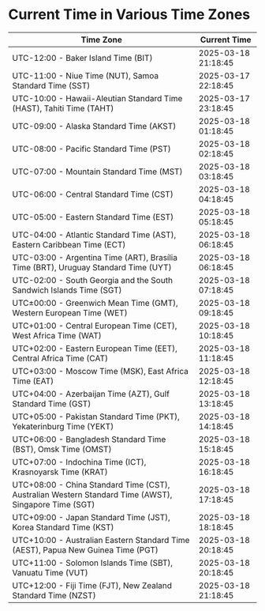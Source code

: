 # Current Time in Various Time Zones

| Time Zone | Current Time |
|-----------|--------------|
| UTC-12:00 - Baker Island Time (BIT) | 2025-03-18 21:18:45 |
| UTC-11:00 - Niue Time (NUT), Samoa Standard Time (SST) | 2025-03-17 22:18:45 |
| UTC-10:00 - Hawaii-Aleutian Standard Time (HAST), Tahiti Time (TAHT) | 2025-03-17 23:18:45 |
| UTC-09:00 - Alaska Standard Time (AKST) | 2025-03-18 01:18:45 |
| UTC-08:00 - Pacific Standard Time (PST) | 2025-03-18 02:18:45 |
| UTC-07:00 - Mountain Standard Time (MST) | 2025-03-18 03:18:45 |
| UTC-06:00 - Central Standard Time (CST) | 2025-03-18 04:18:45 |
| UTC-05:00 - Eastern Standard Time (EST) | 2025-03-18 05:18:45 |
| UTC-04:00 - Atlantic Standard Time (AST), Eastern Caribbean Time (ECT) | 2025-03-18 06:18:45 |
| UTC-03:00 - Argentina Time (ART), Brasília Time (BRT), Uruguay Standard Time (UYT) | 2025-03-18 06:18:45 |
| UTC-02:00 - South Georgia and the South Sandwich Islands Time (SGT) | 2025-03-18 07:18:45 |
| UTC±00:00 - Greenwich Mean Time (GMT), Western European Time (WET) | 2025-03-18 09:18:45 |
| UTC+01:00 - Central European Time (CET), West Africa Time (WAT) | 2025-03-18 10:18:45 |
| UTC+02:00 - Eastern European Time (EET), Central Africa Time (CAT) | 2025-03-18 11:18:45 |
| UTC+03:00 - Moscow Time (MSK), East Africa Time (EAT) | 2025-03-18 12:18:45 |
| UTC+04:00 - Azerbaijan Time (AZT), Gulf Standard Time (GST) | 2025-03-18 13:18:45 |
| UTC+05:00 - Pakistan Standard Time (PKT), Yekaterinburg Time (YEKT) | 2025-03-18 14:18:45 |
| UTC+06:00 - Bangladesh Standard Time (BST), Omsk Time (OMST) | 2025-03-18 15:18:45 |
| UTC+07:00 - Indochina Time (ICT), Krasnoyarsk Time (KRAT) | 2025-03-18 16:18:45 |
| UTC+08:00 - China Standard Time (CST), Australian Western Standard Time (AWST), Singapore Time (SGT) | 2025-03-18 17:18:45 |
| UTC+09:00 - Japan Standard Time (JST), Korea Standard Time (KST) | 2025-03-18 18:18:45 |
| UTC+10:00 - Australian Eastern Standard Time (AEST), Papua New Guinea Time (PGT) | 2025-03-18 20:18:45 |
| UTC+11:00 - Solomon Islands Time (SBT), Vanuatu Time (VUT) | 2025-03-18 20:18:45 |
| UTC+12:00 - Fiji Time (FJT), New Zealand Standard Time (NZST) | 2025-03-18 21:18:45 |
